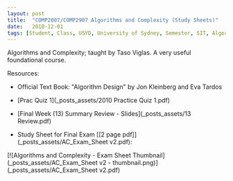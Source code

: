 ```yaml
---
layout: post
title:  "COMP2007/COMP2907 Algorithms and Complexity (Study Sheets)"
date:   2010-12-01
tags: [Student, Class, USYD, University of Sydney, Semester, SIT, Algorithms, Complexity, COMP]
---
```


Algorithms and Complexity; taught by Taso Viglas. A very useful foundational course.

Resources:

- Official Text Book: "Algorithm Design" by Jon Kleinberg and Eva Tardos

- [Prac Quiz 1](_posts_assets/2010 Practice Quiz 1.pdf)

- [Final Week (13) Summary Review - Slides](_posts_assets/13 Review.pdf)

- Study Sheet for Final Exam [[2 page pdf]](_posts_assets/AC_Exam_Sheet v2.pdf):

[![Algorithms and Complexity - Exam Sheet Thumbnail](_posts_assets/AC_Exam_Sheet v2 - thumbnail.png)](_posts_assets/AC_Exam_Sheet v2.pdf)

